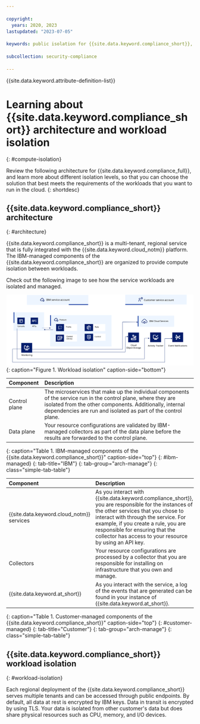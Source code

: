 ```yaml
---

copyright:
  years: 2020, 2023
lastupdated: "2023-07-05"

keywords: public isolation for {{site.data.keyword.compliance_short}}, compute isolation for {{site.data.keyword.compliance_short}}, {{site.data.keyword.compliance_short}} architecture, workload isolation in {{site.data.keyword.compliance_short}} 

subcollection: security-compliance

---
```


{{site.data.keyword.attribute-definition-list}}


# Learning about {{site.data.keyword.compliance_short}} architecture and workload isolation
{: #compute-isolation}

Review the following architecture for {{site.data.keyword.compliance_full}}, and learn more about different isolation levels, so that you can choose the solution that best meets the requirements of the workloads that you want to run in the cloud.
{: shortdesc}


## {{site.data.keyword.compliance_short}} architecture
{: #architecture}

{{site.data.keyword.compliance_short}} is a multi-tenant, regional service that is fully integrated with the {{site.data.keyword.cloud_notm}} platform. The IBM-managed components of the {{site.data.keyword.compliance_short}} are organized to provide compute isolation between workloads. 

Check out the following image to see how the service workloads are isolated and managed.

![This image shows the workload isolation for the {{site.data.keyword.compliance_short}} service.](../images/architecture.svg){: caption="Figure 1. Workload isolation" caption-side="bottom"}

| Component | Description |
|:----------|:------------|
| Control plane | The microservices that make up the individual components of the service run in the control plane, where they are isolated from the other components. Additionally, internal dependencies are run and isolated as part of the control plane. |
| Data plane | Your resource configurations are validated by IBM-managed collectors as part of the data plane before the results are forwarded to the control plane. |
{: caption="Table 1. IBM-managed components of the {{site.data.keyword.compliance_short}}" caption-side="top"}
{: #ibm-managed}
{: tab-title="IBM"}
{: tab-group="arch-manage"}
{: class="simple-tab-table"}

| Component | Description |
|:----------|:------------|
| {{site.data.keyword.cloud_notm}} services | As you interact with {{site.data.keyword.compliance_short}}, you are responsible for the instances of the other services that you chose to interact with through the service. For example, if you create a rule, you are responsible for ensuring that the collector has access to your resource by using an API key. |
| Collectors | Your resource configurations are processed by a collector that you are responsible for installing on infrastructure that you own and manage. |
| {{site.data.keyword.at_short}} | As you interact with the service, a log of the events that are generated can be found in your instance of {{site.data.keyword.at_short}}. |
{: caption="Table 1. Customer-managed components of the {{site.data.keyword.compliance_short}}" caption-side="top"}
{: #customer-managed}
{: tab-title="Customer"}
{: tab-group="arch-manage"}
{: class="simple-tab-table"}



## {{site.data.keyword.compliance_short}} workload isolation
{: #workload-isolation}

Each regional deployment of the {{site.data.keyword.compliance_short}} serves multiple tenants and can be accessed through public endpoints. By default, all data at rest is encrypted by IBM keys. Data in transit is encrypted by using TLS. Your data is isolated from other customer's data but does share physical resources such as CPU, memory, and I/O devices. 

